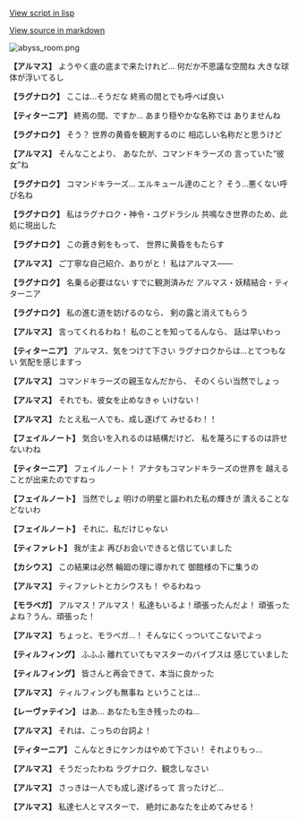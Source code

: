 [View script in lisp](../scripts/110160110.txt)

[View source in markdown](110160110.md)

![abyss_room.png](../images/backgrounds/abyss_room.png)

**【アルマス】**
ようやく底の底まで来たけれど…
何だか不思議な空間ね
大きな球体が浮いてるし

**【ラグナロク】**
ここは…そうだな
終焉の間とでも呼べば良い

**【ティターニア】**
終焉の間、ですか…
あまり穏やかな名称では
ありませんね

**【ラグナロク】**
そう？
世界の黄昏を観測するのに
相応しい名称だと思うけど

**【アルマス】**
そんなことより、
あなたが、コマンドキラーズの
言っていた“彼女”ね

**【ラグナロク】**
コマンドキラーズ…
エルキュール達のこと？
そう…悪くない呼び名ね

**【ラグナロク】**
私はラグナロク・神令・ユグドラシル
共鳴なき世界のため、此処に現出した

**【ラグナロク】**
この蒼き剣をもって、
世界に黄昏をもたらす

**【アルマス】**
ご丁寧な自己紹介、ありがと！
私はアルマス――

**【ラグナロク】**
名乗る必要はない
すでに観測済みだ
アルマス・妖精結合・ティターニア

**【ラグナロク】**
私の進む道を妨げるのなら、
剣の露と消えてもらう

**【アルマス】**
言ってくれるわね！
私のことを知ってるんなら、
話は早いわっ

**【ティターニア】**
アルマス、気をつけて下さい
ラグナロクからは…とてつもない
気配を感じますっ

**【アルマス】**
コマンドキラーズの親玉なんだから、
そのくらい当然でしょっ

**【アルマス】**
それでも、彼女を止めなきゃ
いけない！

**【アルマス】**
たとえ私一人でも、成し遂げて
みせるわ！！

**【フェイルノート】**
気合いを入れるのは結構だけど、
私を蔑ろにするのは許せないわね

**【ティターニア】**
フェイルノート！
アナタもコマンドキラーズの世界を
越えることが出来たのですねっ

**【フェイルノート】**
当然でしょ
明けの明星と謳われた私の輝きが
潰えることなどないわ

**【フェイルノート】**
それに、私だけじゃない

**【ティファレト】**
我が主よ
再びお会いできると信じていました

**【カシウス】**
この結果は必然
輪廻の理に導かれて
御館様の下に集うの

**【アルマス】**
ティファレトとカシウスも！
やるわねっ

**【モラベガ】**
アルマス！アルマス！
私達もいるよ！頑張ったんだよ！
頑張ったよね？うん、頑張った！

**【アルマス】**
ちょっと、モラベガ…！
そんなにくっついてこないでよっ

**【ティルフィング】**
ふふふ
離れていてもマスターのバイブスは
感じていました

**【ティルフィング】**
皆さんと再会できて、本当に良かった

**【アルマス】**
ティルフィングも無事ね
ということは…

**【レーヴァテイン】**
はあ…
あなたも生き残ったのね…

**【アルマス】**
それは、こっちの台詞よ！

**【ティターニア】**
こんなときにケンカはやめて下さい！
それよりもっ…

**【アルマス】**
そうだったわね
ラグナロク、観念しなさい

**【アルマス】**
さっきは一人でも成し遂げるって
言ったけど…

**【アルマス】**
私達七人とマスターで、
絶対にあなたを止めてみせる！